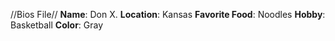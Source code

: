 //Bios File//
**Name**:  Don X.
**Location**:  Kansas
**Favorite Food**:  Noodles
**Hobby**:  Basketball
**Color**:  Gray
